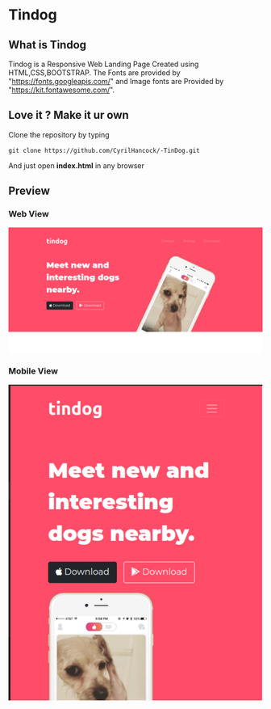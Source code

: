 # Tindog
## What is Tindog
Tindog is a Responsive Web Landing Page Created using HTML,CSS,BOOTSTRAP.
The Fonts are provided by "https://fonts.googleapis.com/" and Image fonts are Provided by "https://kit.fontawesome.com/".
## Love it ? Make it ur own
Clone the repository by typing
```
git clone https://github.com/CyrilHancock/-TinDog.git
```
And just open **index.html** in any browser
## Preview
### Web View
![This is an image](/images/webview.png)
### Mobile View
![This is an image](/images/Mobileview.png)

